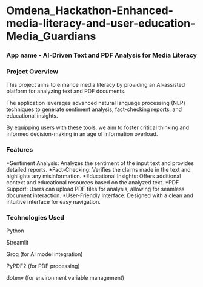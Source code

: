 # Omdena_Hackathon-Enhanced-media-literacy-and-user-education-Media_Guardians

### App name - AI-Driven Text and PDF Analysis for Media Literacy

### Project Overview

This project aims to enhance media literacy by providing an AI-assisted platform for analyzing text and PDF documents. 

The application leverages advanced natural language processing (NLP) techniques to generate sentiment analysis, fact-checking reports, and educational insights. 

By equipping users with these tools, we aim to foster critical thinking and informed decision-making in an age of information overload.

### Features
*Sentiment Analysis: Analyzes the sentiment of the input text and provides detailed reports.
*Fact-Checking: Verifies the claims made in the text and highlights any misinformation.
*Educational Insights: Offers additional context and educational resources based on the analyzed text.
*PDF Support: Users can upload PDF files for analysis, allowing for seamless document interaction.
*User-Friendly Interface: Designed with a clean and intuitive interface for easy navigation.


### Technologies Used
Python

Streamlit

Groq (for AI model integration)

PyPDF2 (for PDF processing)

dotenv (for environment variable management)

